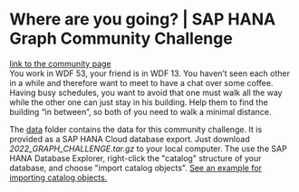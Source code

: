# Where are you going? | SAP HANA Graph Community Challenge
[link to the community page](https://blogs.sap.com/2021/01/05/calculating-isochrones-using-sap-hana-graph-and-spatial/)<br>
You work in WDF 53, your friend is in WDF 13. You haven’t seen each other in a while and therefore want to meet to have a chat over some coffee. Having busy schedules, you want to avoid that one must walk all the way while the other one can just stay in his building. Help them to find the building “in between”, so both of you need to walk a minimal distance.

The [data](data/) folder contains the data for this community challenge. It is provided as a SAP HANA Cloud database export. Just download *2022_GRAPH_CHALLENGE.tar.gz* to your local computer. The use the SAP HANA Database Explorer, right-click the "catalog" structure of your database, and choose "import catalog objects". [See an example for importing catalog objects.](https://github.com/SAP-samples/teched2021-DAT262/tree/main/exercises/ex1#subex1)
